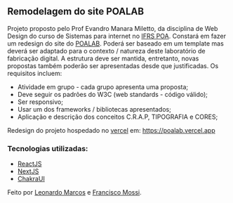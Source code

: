 ## Remodelagem do site POALAB

Projeto proposto pelo Prof Evandro Manara Miletto, da disciplina de Web Design do curso de Sistemas para internet no [IFRS POA](http://www.poa.ifrs.edu.br/index.php?option=com_content&view=article&layout=edit&id=3206). Constará em fazer um redesign do site do [POALAB](http://www.poalab.net.br). Poderá ser baseado em um template mas deverá ser adaptado para o contexto / natureza deste laboratório de fabricação digital. A estrutura deve ser mantida, entretanto, novas propostas também poderão ser apresentadas desde que justificadas. Os requisitos incluem:

- Atividade em grupo - cada grupo apresenta uma proposta;
- Deve seguir os padrões do W3C (web standards - código válido);
- Ser responsivo;
- Usar um dos frameworks / bibliotecas apresentados;
- Aplicação e descrição dos conceitos C.R.A.P, TIPOGRAFIA e CORES;

Redesign do projeto hospedado no [vercel](https://vercel.com) em: https://poalab.vercel.app

### Tecnologias utilizadas:

- [ReactJS](https://pt-br.reactjs.org/docs/getting-started.html)
- [NextJS](https://nextjs.org/)
- [ChakraUI](https://chakra-ui.com)

Feito por [Leonardo Marcos](https://github.com/lmarcosss) e [Francisco Mossi](https://github.com/CiscoMossi).
